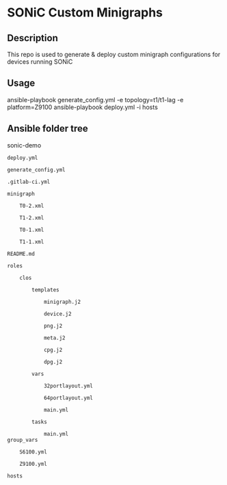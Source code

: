 # SONiC Custom Minigraphs

## Description
This repo is used to generate & deploy custom minigraph configurations for 
devices running SONiC

## Usage
ansible-playbook generate_config.yml -e topology=t1/t1-lag -e platform=Z9100
ansible-playbook deploy.yml -i hosts

## Ansible folder tree
sonic-demo

    deploy.yml
    
    generate_config.yml
    
    .gitlab-ci.yml
    
    minigraph
    
    	T0-2.xml
    
    	T1-2.xml
    
    	T0-1.xml
    
    	T1-1.xml
    
    README.md
    
    roles
    
    	clos
    
    		templates
    
    			minigraph.j2
    
    			device.j2
    
    			png.j2
    
    			meta.j2
    
    			cpg.j2
    
    			dpg.j2
    
    		vars
    
    			32portlayout.yml
    
    			64portlayout.yml
    
    			main.yml
    
    		tasks
    
    			main.yml
    group_vars
    
    	S6100.yml
    
    	Z9100.yml
    
    hosts